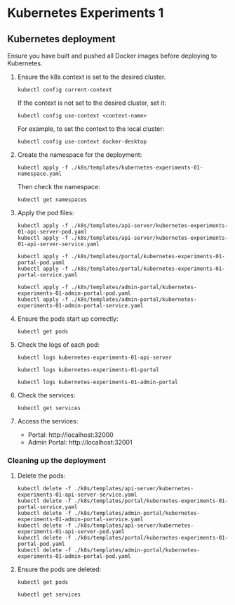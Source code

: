 # Kubernetes Experiments 1

## Kubernetes deployment

Ensure you have built and pushed all Docker images before deploying to Kubernetes.

1. Ensure the k8s context is set to the desired cluster.
    ```shell
    kubectl config current-context
    ```

   If the context is not set to the desired cluster, set it:
    ```shell
    kubectl config use-context <context-name>
   ```

   For example, to set the context to the local cluster:
    ```shell
    kubectl config use-context docker-desktop
   ```
   
2. Create the namespace for the deployment:
    ```shell
    kubectl apply -f ./k8s/templates/kubernetes-experiments-01-namespace.yaml
    ```
   Then check the namespace:
    ```shell
    kubectl get namespaces
    ```
   
3. Apply the pod files:
    ```shell
    kubectl apply -f ./k8s/templates/api-server/kubernetes-experiments-01-api-server-pod.yaml
    kubectl apply -f ./k8s/templates/api-server/kubernetes-experiments-01-api-server-service.yaml
   
    kubectl apply -f ./k8s/templates/portal/kubernetes-experiments-01-portal-pod.yaml
    kubectl apply -f ./k8s/templates/portal/kubernetes-experiments-01-portal-service.yaml
   
    kubectl apply -f ./k8s/templates/admin-portal/kubernetes-experiments-01-admin-portal-pod.yaml
    kubectl apply -f ./k8s/templates/admin-portal/kubernetes-experiments-01-admin-portal-service.yaml
    ```
4. Ensure the pods start up correctly:
    ```shell
    kubectl get pods
    ```
5. Check the logs of each pod:
    ```shell
    kubectl logs kubernetes-experiments-01-api-server

    kubectl logs kubernetes-experiments-01-portal
   
    kubectl logs kubernetes-experiments-01-admin-portal
    ```

6. Check the services:
    ```shell
    kubectl get services
    ```
   
7. Access the services:
    - Portal: http://localhost:32000
    - Admin Portal: http://localhost:32001


### Cleaning up the deployment

1. Delete the pods:
    ```shell
    kubectl delete -f ./k8s/templates/api-server/kubernetes-experiments-01-api-server-service.yaml
    kubectl delete -f ./k8s/templates/portal/kubernetes-experiments-01-portal-service.yaml
    kubectl delete -f ./k8s/templates/admin-portal/kubernetes-experiments-01-admin-portal-service.yaml
    kubectl delete -f ./k8s/templates/api-server/kubernetes-experiments-01-api-server-pod.yaml
    kubectl delete -f ./k8s/templates/portal/kubernetes-experiments-01-portal-pod.yaml
    kubectl delete -f ./k8s/templates/admin-portal/kubernetes-experiments-01-admin-portal-pod.yaml
    ```
   
2. Ensure the pods are deleted:
    ```shell
    kubectl get pods
   
    kubectl get services
    ```


